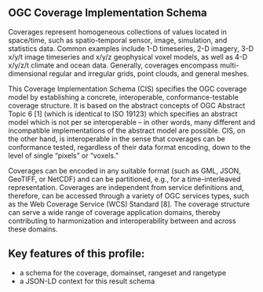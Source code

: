 ## OGC Coverage Implementation Schema

Coverages represent homogeneous collections of values located in space/time, such as spatio-temporal sensor, image, simulation, and statistics data. Common examples include 1-D timeseries, 2-D imagery, 3-D x/y/t image timeseries and x/y/z geophysical voxel models, as well as 4-D x/y/z/t climate and ocean data. Generally, coverages encompass multi-dimen­sional regular and irregular grids, point clouds, and general meshes.

This Coverage Implementation Schema (CIS) specifies the OGC coverage model by establishing a concrete, interoperable, conformance-testable coverage structure. It is based on the abstract concepts of OGC Abstract Topic 6 [1] (which is identical to ISO 19123) which spec­i­fies an abstract model which is not per se interoperable – in other words, many different and incompatible implementations of the abstract model are possible. CIS, on the other hand, is interoperable in the sense that coverages can be conformance tested, regardless of their data format encoding, down to the level of single “pixels” or “voxels.”

Coverages can be encoded in any suitable format (such as GML, JSON, GeoTIFF, or Net­CDF) and can be partitioned, e.g., for a time-interleaved representation. Coverages are independent from service definitions and, therefore, can be accessed through a variety of OGC services types, such as the Web Coverage Service (WCS) Standard [8]. The coverage structure can serve a wide range of coverage application domains, thereby contributing to harmon­ization and interoperability between and across these domains.

## Key features of this profile:

- a schema for the coverage, domainset, rangeset and rangetype
- a JSON-LD context for this result schema
